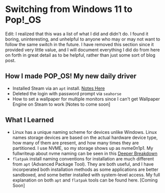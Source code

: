 # Switching from Windows 11 to Pop!_OS

Edit: I realized that this was a list of what I did and didn't do. I found it boring, uninteresting, and unhelpful to anyone who may or may not want to follow the same switch in the future. I have removed this section since it provided very little value, and I will document everything I did do from here on forth in great detail as to be helpful, rather than just some sort of blog post.

## How I made POP_OS! My new daily driver
- Installed Steam via an `apt` install. [Notes Here](/notes/expanded/Steam_Install_Explained.md)
- Deleted the login with password prompt via `seahorse`
- How to set a wallpaper for multiple monitors since I can't get Wallpaper Engine on Steam to work [Notes to come soon]

## What I Learned
- Linux has a unique naming scheme for devices unlike Windows. Linux names storage devices are based on the actual hardware device type, how many of them are present, and how many times they are partitioned. I use NVME, so my storage shows up as nvme0n1p1. My fullwriteup about nvme naming can be seen in this [Deeper Breakdown](/notes/expanded/NVME_naming_explained_linux.md)
- `flatpak` install naming conventions for installation are much different from `apt` (Advanced Package Tool). They are both useful, and I have incorperated both installation methods as some applications are better sandboxed, and some better installed with system-level access. My full explanation on both `apt` and `flatpak` tools can be found here. [Coming Soon]
